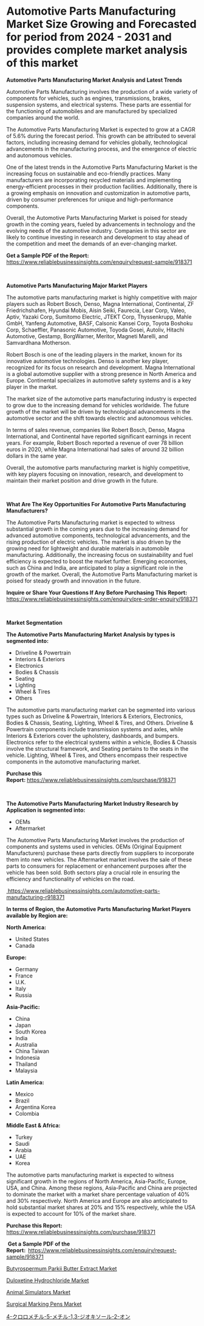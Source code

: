<p><h1>Automotive Parts Manufacturing Market Size Growing and Forecasted for period from 2024 - 2031 and provides complete market analysis of this market</h1></p><p><strong>Automotive Parts Manufacturing Market Analysis and Latest Trends</strong></p>
<p><p>Automotive Parts Manufacturing involves the production of a wide variety of components for vehicles, such as engines, transmissions, brakes, suspension systems, and electrical systems. These parts are essential for the functioning of automobiles and are manufactured by specialized companies around the world. </p><p>The Automotive Parts Manufacturing Market is expected to grow at a CAGR of 5.6% during the forecast period. This growth can be attributed to several factors, including increasing demand for vehicles globally, technological advancements in the manufacturing process, and the emergence of electric and autonomous vehicles. </p><p>One of the latest trends in the Automotive Parts Manufacturing Market is the increasing focus on sustainable and eco-friendly practices. Many manufacturers are incorporating recycled materials and implementing energy-efficient processes in their production facilities. Additionally, there is a growing emphasis on innovation and customization in automotive parts, driven by consumer preferences for unique and high-performance components.</p><p>Overall, the Automotive Parts Manufacturing Market is poised for steady growth in the coming years, fueled by advancements in technology and the evolving needs of the automotive industry. Companies in this sector are likely to continue investing in research and development to stay ahead of the competition and meet the demands of an ever-changing market.</p></p>
<p><strong>Get a Sample PDF of the Report:&nbsp;</strong> <a href="https://www.reliablebusinessinsights.com/enquiry/request-sample/918371">https://www.reliablebusinessinsights.com/enquiry/request-sample/918371</a></p>
<p>&nbsp;</p>
<p><strong>Automotive Parts Manufacturing Major Market Players</strong></p>
<p><p>The automotive parts manufacturing market is highly competitive with major players such as Robert Bosch, Denso, Magna International, Continental, ZF Friedrichshafen, Hyundai Mobis, Aisin Seiki, Faurecia, Lear Corp, Valeo, Aptiv, Yazaki Corp, Sumitomo Electric, JTEKT Corp, Thyssenkrupp, Mahle GmbH, Yanfeng Automotive, BASF, Calsonic Kansei Corp, Toyota Boshoku Corp, Schaeffler, Panasonic Automotive, Toyoda Gosei, Autoliv, Hitachi Automotive, Gestamp, BorgWarner, Meritor, Magneti Marelli, and Samvardhana Motherson.</p><p>Robert Bosch is one of the leading players in the market, known for its innovative automotive technologies. Denso is another key player, recognized for its focus on research and development. Magna International is a global automotive supplier with a strong presence in North America and Europe. Continental specializes in automotive safety systems and is a key player in the market.</p><p>The market size of the automotive parts manufacturing industry is expected to grow due to the increasing demand for vehicles worldwide. The future growth of the market will be driven by technological advancements in the automotive sector and the shift towards electric and autonomous vehicles.</p><p>In terms of sales revenue, companies like Robert Bosch, Denso, Magna International, and Continental have reported significant earnings in recent years. For example, Robert Bosch reported a revenue of over 78 billion euros in 2020, while Magna International had sales of around 32 billion dollars in the same year.</p><p>Overall, the automotive parts manufacturing market is highly competitive, with key players focusing on innovation, research, and development to maintain their market position and drive growth in the future.</p></p>
<p>&nbsp;</p>
<p><strong>What Are The Key Opportunities For Automotive Parts Manufacturing Manufacturers?</strong></p>
<p><p>The Automotive Parts Manufacturing market is expected to witness substantial growth in the coming years due to the increasing demand for advanced automotive components, technological advancements, and the rising production of electric vehicles. The market is also driven by the growing need for lightweight and durable materials in automobile manufacturing. Additionally, the increasing focus on sustainability and fuel efficiency is expected to boost the market further. Emerging economies, such as China and India, are anticipated to play a significant role in the growth of the market. Overall, the Automotive Parts Manufacturing market is poised for steady growth and innovation in the future.</p></p>
<p><strong>Inquire or Share Your Questions If Any Before Purchasing This Report:</strong> <a href="https://www.reliablebusinessinsights.com/enquiry/pre-order-enquiry/918371">https://www.reliablebusinessinsights.com/enquiry/pre-order-enquiry/918371</a></p>
<p>&nbsp;</p>
<p><strong>Market Segmentation</strong></p>
<p><strong>The Automotive Parts Manufacturing Market Analysis by types is segmented into:</strong></p>
<p><ul><li>Driveline & Powertrain</li><li>Interiors & Exteriors</li><li>Electronics</li><li>Bodies & Chassis</li><li>Seating</li><li>Lighting</li><li>Wheel & Tires</li><li>Others</li></ul></p>
<p><p>The automotive parts manufacturing market can be segmented into various types such as Driveline & Powertrain, Interiors & Exteriors, Electronics, Bodies & Chassis, Seating, Lighting, Wheel & Tires, and Others. Driveline & Powertrain components include transmission systems and axles, while Interiors & Exteriors cover the upholstery, dashboards, and bumpers. Electronics refer to the electrical systems within a vehicle, Bodies & Chassis involve the structural framework, and Seating pertains to the seats in the vehicle. Lighting, Wheel & Tires, and Others encompass their respective components in the automotive manufacturing market.</p></p>
<p><strong>Purchase this Report:&nbsp;</strong><a href="https://www.reliablebusinessinsights.com/purchase/918371">https://www.reliablebusinessinsights.com/purchase/918371</a></p>
<p>&nbsp;</p>
<p><strong>The Automotive Parts Manufacturing Market Industry Research by Application is segmented into:</strong></p>
<p><ul><li>OEMs</li><li>Aftermarket</li></ul></p>
<p><p>The Automotive Parts Manufacturing Market involves the production of components and systems used in vehicles. OEMs (Original Equipment Manufacturers) purchase these parts directly from suppliers to incorporate them into new vehicles. The Aftermarket market involves the sale of these parts to consumers for replacement or enhancement purposes after the vehicle has been sold. Both sectors play a crucial role in ensuring the efficiency and functionality of vehicles on the road.</p></p>
<p><a href="https://www.reliablebusinessinsights.com/automotive-parts-manufacturing-r918371">&nbsp;https://www.reliablebusinessinsights.com/automotive-parts-manufacturing-r918371</a></p>
<p><strong>In terms of Region, the Automotive Parts Manufacturing Market Players available by Region are:</strong></p>
<p>
    <p> <strong> North America: </strong>
        <ul>
            <li>United States</li>
            <li>Canada</li>
        </ul>
        </p> 
    <p> <strong> Europe: </strong>
        <ul>
            <li>Germany</li>
            <li>France</li>
            <li>U.K.</li>
            <li>Italy</li>
            <li>Russia</li>
        </ul>
        </p> 
    <p> <strong> Asia-Pacific: </strong>
        <ul>
            <li>China</li>
            <li>Japan</li>
            <li>South Korea</li>
            <li>India</li>
            <li>Australia</li>
            <li>China Taiwan</li>
            <li>Indonesia</li>
            <li>Thailand</li>
            <li>Malaysia</li>
        </ul>
        </p> 
    <p> <strong> Latin America: </strong>
        <ul>
            <li>Mexico</li>
            <li>Brazil</li>
            <li>Argentina Korea</li>
            <li>Colombia</li>
        </ul>
        </p> 
    <p> <strong> Middle East & Africa: </strong>
        <ul>
            <li>Turkey</li>
            <li>Saudi</li>
            <li>Arabia</li>
            <li>UAE</li>
            <li>Korea</li>
        </ul>
    </p>
    </p>
<p><p>The automotive parts manufacturing market is expected to witness significant growth in the regions of North America, Asia-Pacific, Europe, USA, and China. Among these regions, Asia-Pacific and China are projected to dominate the market with a market share percentage valuation of 40% and 30% respectively. North America and Europe are also anticipated to hold substantial market shares at 20% and 15% respectively, while the USA is expected to account for 10% of the market share.</p></p>
<p><strong>Purchase this Report: </strong><a href="https://www.reliablebusinessinsights.com/purchase/918371">https://www.reliablebusinessinsights.com/purchase/918371</a></p>
<p>&nbsp;<strong>Get a Sample PDF of the Report:&nbsp;&nbsp;</strong><a href="https://www.reliablebusinessinsights.com/enquiry/request-sample/918371">https://www.reliablebusinessinsights.com/enquiry/request-sample/918371</a></p>
<p><strong></strong></p>
<p><p><a href="https://www.linkedin.com/pulse/butyrospermum-parkii-butter-extract-market-ndash-industry-trends-myblf?trackingId=%2FAvjdzxX153ScErw7Gd28A%3D%3D">Butyrospermum Parkii Butter Extract Market</a></p><p><a href="https://www.linkedin.com/pulse/global-duloxetine-hydrochloride-market-trends-insights-growth-ecnkf?trackingId=W1JODInkNfwVOwJy5mI9lg%3D%3D">Duloxetine Hydrochloride Market</a></p><p><a href="https://github.com/jnzzvtbl92/Market-Research-Report-List-1/blob/main/animal-simulators-market.md">Animal Simulators Market</a></p><p><a href="https://github.com/jhonangga41/Market-Research-Report-List-1/blob/main/surgical-marking-pens-market.md">Surgical Marking Pens Market</a></p><p><a href="https://github.com/MacyOrn/Market-Research-Report-List-1/blob/main/1303941172469.md">4-クロロメチル-5-メチル-1,3-ジオキソール-2-オン</a></p></p>